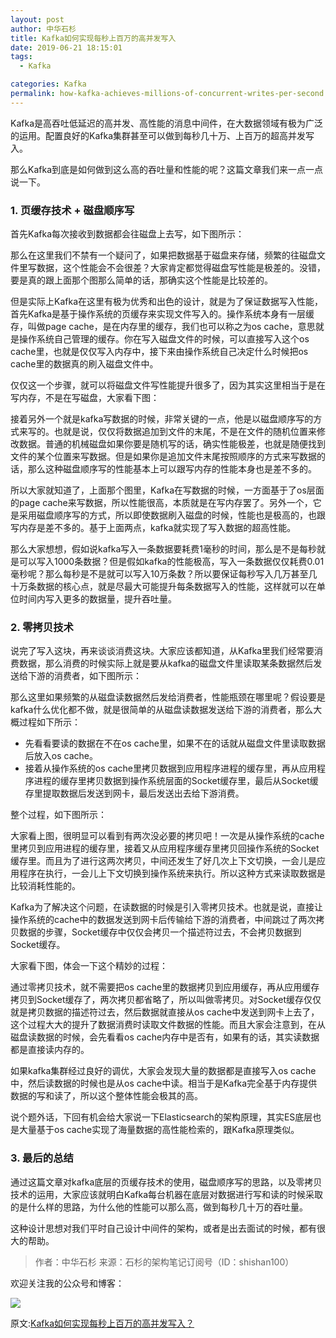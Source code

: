 ```yaml
---
layout: post
author: 中华石杉
title: Kafka如何实现每秒上百万的高并发写入
date: 2019-06-21 18:15:01
tags:
  - Kafka

categories: Kafka
permalink: how-kafka-achieves-millions-of-concurrent-writes-per-second
---
```


Kafka是高吞吐低延迟的高并发、高性能的消息中间件，在大数据领域有极为广泛的运用。配置良好的Kafka集群甚至可以做到每秒几十万、上百万的超高并发写入。

那么Kafka到底是如何做到这么高的吞吐量和性能的呢？这篇文章我们来一点一点说一下。

### 1. 页缓存技术 + 磁盘顺序写

首先Kafka每次接收到数据都会往磁盘上去写，如下图所示：
![]()

那么在这里我们不禁有一个疑问了，如果把数据基于磁盘来存储，频繁的往磁盘文件里写数据，这个性能会不会很差？大家肯定都觉得磁盘写性能是极差的。没错，要是真的跟上面那个图那么简单的话，那确实这个性能是比较差的。

但是实际上Kafka在这里有极为优秀和出色的设计，就是为了保证数据写入性能，首先Kafka是基于操作系统的页缓存来实现文件写入的。操作系统本身有一层缓存，叫做page cache，是在内存里的缓存，我们也可以称之为os cache，意思就是操作系统自己管理的缓存。你在写入磁盘文件的时候，可以直接写入这个os cache里，也就是仅仅写入内存中，接下来由操作系统自己决定什么时候把os cache里的数据真的刷入磁盘文件中。

仅仅这一个步骤，就可以将磁盘文件写性能提升很多了，因为其实这里相当于是在写内存，不是在写磁盘，大家看下图：
![]()

接着另外一个就是kafka写数据的时候，非常关键的一点，他是以磁盘顺序写的方式来写的。也就是说，仅仅将数据追加到文件的末尾，不是在文件的随机位置来修改数据。普通的机械磁盘如果你要是随机写的话，确实性能极差，也就是随便找到文件的某个位置来写数据。但是如果你是追加文件末尾按照顺序的方式来写数据的话，那么这种磁盘顺序写的性能基本上可以跟写内存的性能本身也是差不多的。

所以大家就知道了，上面那个图里，Kafka在写数据的时候，一方面基于了os层面的page cache来写数据，所以性能很高，本质就是在写内存罢了。另外一个，它是采用磁盘顺序写的方式，所以即使数据刷入磁盘的时候，性能也是极高的，也跟写内存是差不多的。基于上面两点，kafka就实现了写入数据的超高性能。

那么大家想想，假如说kafka写入一条数据要耗费1毫秒的时间，那么是不是每秒就是可以写入1000条数据？但是假如kafka的性能极高，写入一条数据仅仅耗费0.01毫秒呢？那么每秒是不是就可以写入10万条数？所以要保证每秒写入几万甚至几十万条数据的核心点，就是尽最大可能提升每条数据写入的性能，这样就可以在单位时间内写入更多的数据量，提升吞吐量。

### 2. 零拷贝技术

说完了写入这块，再来谈谈消费这块。大家应该都知道，从Kafka里我们经常要消费数据，那么消费的时候实际上就是要从kafka的磁盘文件里读取某条数据然后发送给下游的消费者，如下图所示：
![]()

那么这里如果频繁的从磁盘读数据然后发给消费者，性能瓶颈在哪里呢？假设要是kafka什么优化都不做，就是很简单的从磁盘读数据发送给下游的消费者，那么大概过程如下所示：
- 先看看要读的数据在不在os cache里，如果不在的话就从磁盘文件里读取数据后放入os cache。
- 接着从操作系统的os cache里拷贝数据到应用程序进程的缓存里，再从应用程序进程的缓存里拷贝数据到操作系统层面的Socket缓存里，最后从Socket缓存里提取数据后发送到网卡，最后发送出去给下游消费。

整个过程，如下图所示：
![]()

大家看上图，很明显可以看到有两次没必要的拷贝吧！一次是从操作系统的cache里拷贝到应用进程的缓存里，接着又从应用程序缓存里拷贝回操作系统的Socket缓存里。而且为了进行这两次拷贝，中间还发生了好几次上下文切换，一会儿是应用程序在执行，一会儿上下文切换到操作系统来执行。所以这种方式来读取数据是比较消耗性能的。

Kafka为了解决这个问题，在读数据的时候是引入零拷贝技术。也就是说，直接让操作系统的cache中的数据发送到网卡后传输给下游的消费者，中间跳过了两次拷贝数据的步骤，Socket缓存中仅仅会拷贝一个描述符过去，不会拷贝数据到Socket缓存。

大家看下图，体会一下这个精妙的过程：
![]()

通过零拷贝技术，就不需要把os cache里的数据拷贝到应用缓存，再从应用缓存拷贝到Socket缓存了，两次拷贝都省略了，所以叫做零拷贝。对Socket缓存仅仅就是拷贝数据的描述符过去，然后数据就直接从os cache中发送到网卡上去了，这个过程大大的提升了数据消费时读取文件数据的性能。而且大家会注意到，在从磁盘读数据的时候，会先看看os cache内存中是否有，如果有的话，其实读数据都是直接读内存的。

如果kafka集群经过良好的调优，大家会发现大量的数据都是直接写入os cache中，然后读数据的时候也是从os cache中读。相当于是Kafka完全基于内存提供数据的写和读了，所以这个整体性能会极其的高。

说个题外话，下回有机会给大家说一下Elasticsearch的架构原理，其实ES底层也是大量基于os cache实现了海量数据的高性能检索的，跟Kafka原理类似。

### 3. 最后的总结

通过这篇文章对kafka底层的页缓存技术的使用，磁盘顺序写的思路，以及零拷贝技术的运用，大家应该就明白Kafka每台机器在底层对数据进行写和读的时候采取的是什么样的思路，为什么他的性能可以那么高，做到每秒几十万的吞吐量。

这种设计思想对我们平时自己设计中间件的架构，或者是出去面试的时候，都有很大的帮助。

> 作者：中华石杉
> 来源：石杉的架构笔记订阅号（ID：shishan100）

欢迎关注我的公众号和博客：

![](https://github.com/sjf0115/PubLearnNotes/blob/master/image/Other/smartsi.jpg?raw=true)

原文:[Kafka如何实现每秒上百万的高并发写入？](https://mp.weixin.qq.com/s/wnULO6pJ4BkxhNNlWoLhrw)

